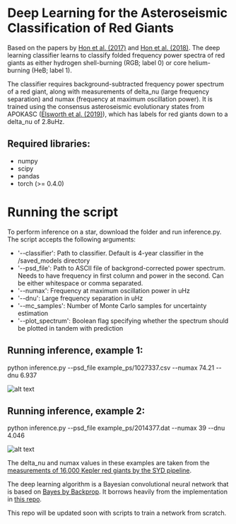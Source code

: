 # Deep Learning for the Asteroseismic Classification of Red Giants
Based on the papers by [Hon et al. (2017)](https://arxiv.org/abs/1802.07260) and [Hon et al. (2018)](https://arxiv.org/abs/1705.06405). The deep learning classifier learns to classify folded frequency power spectra of red giants as either hydrogen shell-burning (RGB; label 0) or core helium-burning (HeB; label 1).

The classifier requires background-subtracted frequency power spectrum of a red giant, along with measurements of delta_nu (large frequency separation) and numax (frequency at maximum oscillation power). It is trained using the consensus asteroseismic evolutionary states from APOKASC ([Elsworth et al. (2019)](https://arxiv.org/abs/1909.06266)), which has labels for red giants down to a delta_nu of 2.8uHz. 

Required libraries:
---

* numpy
* scipy
* pandas
* torch (>= 0.4.0)

Running the script
===

To perform inference on a star, download the folder and run inference.py. The script accepts the following arguments:

* '--classifier': Path to classifier. Default is 4-year classifier in the /saved_models directory
* '--psd_file': Path to ASCII file of backgrond-corrected power spectrum. Needs to have frequency in first column and power in the second. Can be either whitespace or comma separated. 
* '--numax': Frequency at maximum oscillation power in uHz
* '--dnu': Large frequency separation in uHz
* '--mc_samples': Number of Monte Carlo samples for uncertainty estimation
* '--plot_spectrum': Boolean flag specifying whether the spectrum should be plotted in tandem with prediction


Running inference, example 1:
---

python inference.py --psd_file example_ps/1027337.csv --numax 74.21 --dnu 6.937

![alt text](https://github.com/mtyhon/deep-sub/raw/master/sample/results_RGB.png "RGB Example")



Running inference, example 2:
---

python inference.py --psd_file example_ps/2014377.dat --numax 39 --dnu 4.046

![alt text](https://github.com/mtyhon/deep-sub/raw/master/sample/results_HeB.png "HeB Example")



The delta_nu and numax values in these examples are taken from the [measurements of 16,000 Kepler red giants by the SYD pipeline](https://arxiv.org/abs/1802.04455).

The deep learning algorithm is a Bayesian convolutional neural network that is based on [Bayes by Backprop](https://arxiv.org/abs/1901.02731). It borrows heavily from the implementation in [this repo](https://github.com/kumar-shridhar/PyTorch-BayesianCNN). 

This repo will be updated soon with scripts to train a network from scratch.




